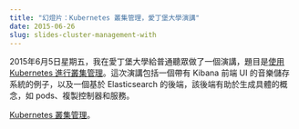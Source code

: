 ```yaml
---
title: "幻燈片：Kubernetes 叢集管理，愛丁堡大學演講"
date: 2015-06-26
slug: slides-cluster-management-with
---
```


<!--
---
title: " Slides: Cluster Management with Kubernetes, talk given at the University of Edinburgh "
date: 2015-06-26
slug: slides-cluster-management-with
url: /zh-cn/blog/2015/06/Slides-Cluster-Management-With
---
-->

<!--
On Friday 5 June 2015 I gave a talk called [Cluster Management with Kubernetes](https://docs.google.com/presentation/d/1H4ywDb4vAJeg8KEjpYfhNqFSig0Q8e_X5I36kM9S6q0/pub?start=false&loop=false&delayms=3000) to a general audience at the University of Edinburgh. The talk includes an example of a music store system with a Kibana front end UI and an Elasticsearch based back end which helps to make concrete concepts like pods, replication controllers and services.

[Cluster Management with Kubernetes](https://docs.google.com/presentation/d/1H4ywDb4vAJeg8KEjpYfhNqFSig0Q8e_X5I36kM9S6q0/pub?start=false&loop=false&delayms=3000).
-->

2015年6月5日星期五，我在愛丁堡大學給普通聽眾做了一個演講，題目是[使用 Kubernetes 進行叢集管理](https://docs.google.com/presentation/d/1H4ywDb4vAJeg8KEjpYfhNqFSig0Q8e_X5I36kM9S6q0/pub?start=false&loop=false&delayms=3000)。這次演講包括一個帶有 Kibana 前端 UI 的音樂儲存系統的例子，以及一個基於 Elasticsearch 的後端，該後端有助於生成具體的概念，如 pods、複製控制器和服務。

[Kubernetes 叢集管理](https://docs.google.com/presentation/d/1H4ywDb4vAJeg8KEjpYfhNqFSig0Q8e_X5I36kM9S6q0/pub?start=false&loop=false&delayms=3000)。
